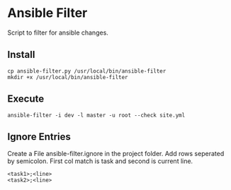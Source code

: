 # Ansible Filter

Script to filter for ansible changes.

## Install

```shell
cp ansible-filter.py /usr/local/bin/ansible-filter
mkdir +x /usr/local/bin/ansible-filter
```

## Execute

```shell
ansible-filter -i dev -l master -u root --check site.yml
```

## Ignore Entries

Create a File ansible-filter.ignore in the project folder. Add rows seperated by semicolon. First col match is task and second is current line.

```
<task1>;<line>
<task2>;<line>
```

